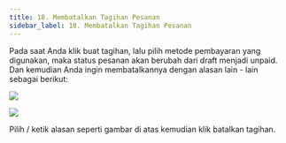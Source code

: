 ```yaml
---
title: 18. Membatalkan Tagihan Pesanan
sidebar_label: 18. Membatalkan Tagihan Pesanan
---
```

P﻿ada saat Anda klik buat tagihan, lalu pilih metode pembayaran yang digunakan, maka status pesanan akan berubah dari draft menjadi unpaid. Dan kemudian Anda ingin membatalkannya dengan alasan lain - lain sebagai berikut:

![](/img/18.-button-untuk-membatalkan-tagihan-metode-pembayaran-bank-transfer.png)

![](/img/18.-tampilan-ketika-klik-button-batalkan-tagihan.png)

P﻿ilih / ketik alasan seperti gambar di atas kemudian klik batalkan tagihan.